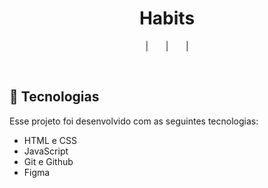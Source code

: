 <h1 align="center"> Habits </h1>


<p align="center">
  <a href="#-tecnologias"></a>&nbsp;&nbsp;&nbsp;|&nbsp;&nbsp;&nbsp;
  <a href="#-projeto"></a>&nbsp;&nbsp;&nbsp;|&nbsp;&nbsp;&nbsp;
  <a href="#-layout"></a>&nbsp;&nbsp;&nbsp;|&nbsp;&nbsp;&nbsp;
  <a href="#memo-licença"></a>
</p>

<p align="center">
</p>

<br>



## 🚀 Tecnologias

Esse projeto foi desenvolvido com as seguintes tecnologias:

- HTML e CSS
- JavaScript
- Git e Github
- Figma

